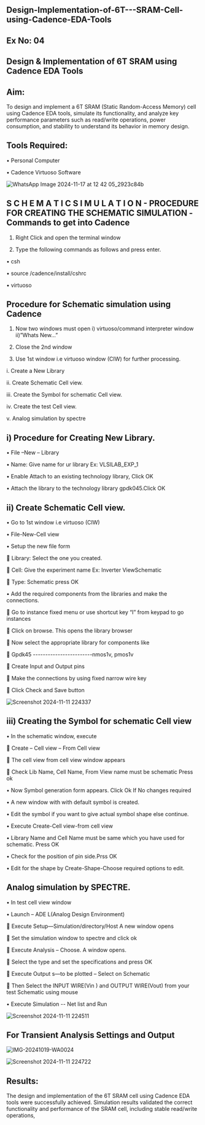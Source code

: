 ## Design-Implementation-of-6T---SRAM-Cell-using-Cadence-EDA-Tools
## Ex No: 04   
## Design & Implementation of 6T SRAM using Cadence EDA Tools   

## Aim:

To design and implement a 6T SRAM (Static Random-Access Memory) cell using Cadence EDA tools, simulate its functionality, and analyze key performance parameters such as read/write operations, power consumption, and stability to understand its behavior in memory design.

## Tools Required:

•	Personal Computer

•	Cadence Virtuoso Software

![WhatsApp Image 2024-11-17 at 12 42 05_2923c84b](https://github.com/user-attachments/assets/ddca6d71-a239-4dfb-8097-ba25d62ff351)


## S C H E M A T I C S I M U L A T I O N - PROCEDURE FOR CREATING THE SCHEMATIC SIMULATION -Commands to get into Cadence

1.	Right Click and open the terminal window

2.	Type the following commands as follows and press enter.

•	csh

•	source /cadence/install/cshrc

•	virtuoso 

## Procedure for Schematic simulation using Cadence

1.	Now two windows must open i) virtuoso/command interpreter window ii)”Whats New…”

2.	Close the 2nd window

3.	Use 1st window i.e virtuoso window (CIW) for further processing.

i.	Create a New Library

ii.	Create Schematic Cell view.

iii.	Create the Symbol for schematic Cell view.

iv.	Create the test Cell view.

v.	Analog simulation by spectre


## i)	Procedure for Creating New Library.

•	File –New – Library

•	Name: Give name for ur library Ex: VLSILAB_EXP_1

•	Enable Attach to an existing technology library, Click OK

•	Attach the library to the technology library gpdk045.Click OK

## ii)	Create Schematic Cell view.

•	Go to 1st window i.e virtuoso (CIW)

•	File-New-Cell view

•	Setup the new file form


	Library: Select the one you created.

	Cell: Give the experiment name Ex: Inverter ViewSchematic

	Type: Schematic press OK

•	Add the required components from the libraries and make the connections.

	Go to instance fixed menu or use shortcut key “I” from keypad to go instances

	Click on browse. This opens the library browser

	Now select the appropriate library for components like 

	Gpdk45 ------------------------nmos1v, pmos1v

	Create Input and Output pins

	Make the connections by using fixed narrow wire key

	Click Check and Save button

 ![Screenshot 2024-11-11 224337](https://github.com/user-attachments/assets/954e344a-cb54-41ad-b05a-5b0a93ec1d6a)




 
## iii)	Creating the Symbol for schematic Cell view

•	In the schematic window, execute 

	Create – Cell view – From Cell view

	The cell view from cell view window appears

	Check Lib Name, Cell Name, From View name must be schematic Press ok

•	Now Symbol generation form appears. Click Ok If No changes required


•	A new window with with default symbol is created.

•	Edit the symbol if you want to give actual symbol shape else continue.

•	Execute Create-Cell view-from cell view

•	Library Name and Cell Name must be same which you have used for schematic. Press OK

•	Check for the position of pin side.Prss OK

•	Edit for the shape by Create-Shape-Choose required options to edit.

## Analog simulation by SPECTRE.

•	In test cell view window

•	Launch – ADE L(Analog Design Environment)

	Execute Setup—Simulation/directory/Host A new window opens

	Set the simulation window to spectre and click ok

	Execute Analysis – Choose. A window opens.

	Select the type and set the specifications and press OK

	Execute Output s—to be plotted – Select on Schematic

	Then Select the INPUT WIRE(Vin ) and OUTPUT WIRE(Vout) from your test Schematic using mouse

•	Execute Simulation -- Net list and Run 


![Screenshot 2024-11-11 224511](https://github.com/user-attachments/assets/7e1e3c69-e17d-4fe5-9508-5db9c036afeb)

## For Transient Analysis Settings and Output


![IMG-20241019-WA0024](https://github.com/user-attachments/assets/40461d9e-0487-4d64-8119-5ccbbf2e4628)



 ![Screenshot 2024-11-11 224722](https://github.com/user-attachments/assets/d27a2fcb-9de2-4c36-87b5-59757301a3b4)


## Results:

The design and implementation of the 6T SRAM cell using Cadence EDA tools were successfully achieved. Simulation results validated the correct functionality and performance of the SRAM cell, including stable read/write operations,











